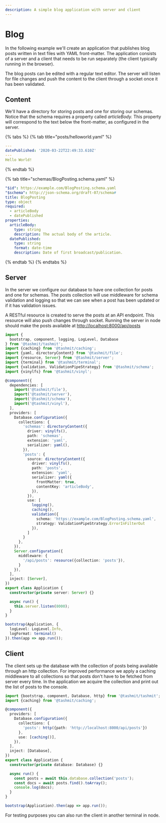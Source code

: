 ```yaml
---
description: A simple blog application with server and client
---
```


# Blog

In the following example we'll create an application that publishes blog posts written in text files with YAML front-matter. The application consists of a server and a client that needs to be run separately \(the client typically running in the browser\).

The blog posts can be edited with a regular text editor. The server will listen for file changes and push the content to the client through a socket once it has been validated.

## Content

We'll have a directory for storing posts and one for storing our schemas. Notice that the schema requires a property called _articleBody._ This property will correspond to the text below the front-matter, as configured in the server.

{% tabs %}
{% tab title="posts/helloworld.yaml" %}
```yaml
---
datePublished: '2020-03-22T22:49:33.610Z'
---
Hello World!
```
{% endtab %}

{% tab title="schemas/BlogPosting.schema.yaml" %}
```yaml
"$id": https://example.com/BlogPosting.schema.yaml
"$schema": http://json-schema.org/draft-07/schema#
title: BlogPosting
type: object
required:
  - articleBody
  - datePublished
properties:
  articleBody:
    type: string
    description: The actual body of the article.
  datePublished:
    type: string
    format: date-time
    description: Date of first broadcast/publication.
```
{% endtab %}
{% endtabs %}

## Server

In the server we configure our database to have one collection for posts and one for schemas. The posts collection will use middleware for schema validation and logging so that we can see when a post has been updated or if it has validation issues.

A RESTful resource is created to serve the posts at an API endpoint. This resource will also push changes through socket. Running the server in node should make the posts available at [http://localhost:8000/api/posts](http://localhost:8000/api/posts)

```typescript
import {
  bootstrap, component, logging, LogLevel, Database
} from '@tashmit/tashmit';
import {caching} from '@tashmit/caching';
import {yaml, directoryContent} from '@tashmit/file';
import {resource, Server} from '@tashmit/server';
import {terminal} from '@tashmit/terminal';
import {validation, ValidationPipeStrategy} from '@tashmit/schema';
import {vinylfs} from '@tashmit/vinyl';

@component({
  dependencies: [
    import('@tashmit/file'),
    import('@tashmit/server'),
    import('@tashmit/schema'),
    import('@tashmit/vinyl'),
  ],
  providers: [
    Database.configuration({
      collections: {
        'schemas': directoryContent({
          driver: vinylfs(),
          path: 'schemas',
          extension: 'yaml',
          serializer: yaml(),
        }),
        'posts': {
          source: directoryContent({
            driver: vinylfs(),
            path: 'posts',
            extension: 'yaml',
            serializer: yaml({
              frontMatter: true,
              contentKey: 'articleBody',
            }),
          }),
          use: [
            logging(),
            caching(),
            validation({
              schema: 'https://example.com/BlogPosting.schema.yaml',
              strategy: ValidationPipeStrategy.ErrorInFilterOut
            }),
          ]
        }
      },
    }),
    Server.configuration({
      middleware: {
        '/api/posts': resource({collection: 'posts'}),
      }
    }),
  ],
  inject: [Server],
})
export class Application {
  constructor(private server: Server) {}

  async run() {
    this.server.listen(8000);
  }
}

bootstrap(Application, {
  logLevel: LogLevel.Info,
  logFormat: terminal()
}).then(app => app.run());
```

## Client

The client sets up the database with the collection of posts being available through an http collection. For improved performance we apply a caching middleware to all collections so that posts don't have to be fetched from server every time. In the application we acquire the collection and print out the list of posts to the console.

```typescript
import {bootstrap, component, Database, http} from '@tashmit/tashmit';
import {caching} from '@tashmit/caching';

@component({
  providers: [
    Database.configuration({
      collections: {
        'posts': http({path: 'http://localhost:8000/api/posts'})
      },
      use: [caching()],
    }),
  ],
  inject: [Database],
})
export class Application {
  constructor(private database: Database) {}

  async run() {
    const posts = await this.database.collection('posts');
    const docs = await posts.find().toArray();
    console.log(docs);
  }
}

bootstrap(Application).then(app => app.run());
```

For testing purposes you can also run the client in another terminal in node.

